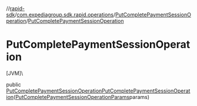 //[rapid-sdk](../../../index.md)/[com.expediagroup.sdk.rapid.operations](../index.md)/[PutCompletePaymentSessionOperation](index.md)/[PutCompletePaymentSessionOperation](-put-complete-payment-session-operation.md)

# PutCompletePaymentSessionOperation

[JVM]\

public [PutCompletePaymentSessionOperation](index.md)[PutCompletePaymentSessionOperation](-put-complete-payment-session-operation.md)([PutCompletePaymentSessionOperationParams](../-put-complete-payment-session-operation-params/index.md)params)
